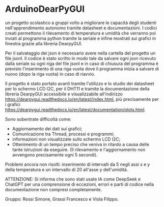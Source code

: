 # ArduinoDearPyGUI
un progetto scolastico a gruppi volto a migliorare le capacità degli studenti nell'apprendimento autonomo tramite datasheet e documentazioni. I codici creati permettono il rilevamento di temperatura e umidità che verranno poi inviati al programma python tramite la seriale e infine mostrati sui grafici in finestra grazie alla libreria DearpyGUI.

Per il salvataggio dei json è necessario avere nella cartella del progetto un file jsonl. Il codice è stato scritto in modo tale da salvare ogni json ricevuto dalla seriale su ogni riga del file jsonl e in caso di chiusura del programma è previsto l'inserimento di una riga vuota dove il programma inizia a salvare di nuovo (dopo la riga vuota) in caso di riavvio.

Il progetto è stato portato avanti tramite l'utilizzo e lo studio dei datasheet per lo schermo LCD I2C, per il DHT11 e tramite la documentazione della libreria DearpyGUI accessibile e visualizzabile all'indirizzo https://dearpygui.readthedocs.io/en/latest/index.html, più precisamente per i grafici https://dearpygui.readthedocs.io/en/latest/documentation/plots.html.

Sono subentrate difficoltà come:
  - Aggiornamento dei dati sui grafici;
  - Comunicazione tra Thread, processi e programmi;
  - informazioni non visualizzate sullo schermo LCD I2C;
  - Ottenimento di un tempo preciso che veniva in ritardo a causa delle tante istruzioni da eseguire. (Il rilevamento e l'aggiornamento non avvengono precisamente ogni 5 secondi).

Problemi ancora non risolti: inserimento di intervalli da 5 negli assi x e y della temperatura e un intervallo di 20 all'asse y dell'umidità.

ATTENZIONE: Si informa che sono stati usate IA come DeepSeek e ChatGPT per una comprensione di eccezioni, errori e parti di codice nella documentazione non compresi completamente.

Gruppo: Rossi Simone, Grassi Francesco e Viola Filippo.
